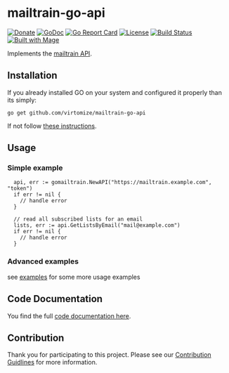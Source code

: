 # mailtrain-go-api

[![Donate](https://img.shields.io/badge/Donate-PayPal-green.svg)](https://www.paypal.com/cgi-bin/webscr?cmd=_s-xclick&hosted_button_id=VBXHBYFU44T5W&source=url)
[![GoDoc](https://img.shields.io/badge/godoc-reference-green.svg)](https://godoc.org/github.com/virtomize/mailtrain-go-api)
[![Go Report Card](https://goreportcard.com/badge/github.com/virtomize/mailtrain-go-api)](https://goreportcard.com/report/github.com/virtomize/mailtrain-go-api)
[![License](https://img.shields.io/badge/license-MIT-blue.svg)](https://github.com/virtomize/mailtrain-go-api/blob/master/LICENSE)
[![Build Status](https://travis-ci.org/virtomize/mailtrain-go-api.svg?branch=master)](https://travis-ci.org/virtomize/mailtrain-go-api)
[![Built with Mage](https://magefile.org/badge.svg)](https://magefile.org)

Implements the [mailtrain API](https://github.com/Mailtrain-org/mailtrain).

## Installation

If you already installed GO on your system and configured it properly than its simply:

```
go get github.com/virtomize/mailtrain-go-api
```

If not follow [these instructions](https://nats.io/documentation/tutorials/go-install/).

## Usage

### Simple example

```
  api, err := gomailtrain.NewAPI("https://mailtrain.example.com", "token")
  if err != nil {
    // handle error
  }

  // read all subscribed lists for an email
  lists, err := api.GetListsByEmail("mail@example.com")
  if err != nil {
    // handle error
  }
```

### Advanced examples

see [examples](https://github.com/virtomize/mailtrain-go-api/tree/master/examples) for some more usage examples

## Code Documentation

You find the full [code documentation here](https://godoc.org/github.com/virtomize/mailtrain-go-api).

## Contribution

Thank you for participating to this project.
Please see our [Contribution Guidlines](https://github.com/virtomize/mailtrain-go-api/blob/master/CONTRIBUTING.md) for more information.

